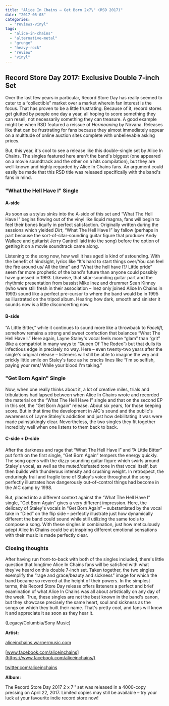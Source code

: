```yaml
---
title: "Alice In Chains – Get Born 2x7\" (RSD 2017)"
date: "2017-05-03"
categories: 
  - "reviews-vinyl"
tags: 
  - "alice-in-chains"
  - "alternative-metal"
  - "grunge"
  - "heavy-rock"
  - "review"
  - "vinyl"
---
```


## Record Store Day 2017: Exclusive Double 7-inch Set

Over the last few years in particular, Record Store Day has really seemed to cater to a “collectible” market over a market wherein fan interest is the focus. That has proven to be a little frustrating. Because of it, record stores get glutted by people one day a year, all hoping to score something they can resell, not necessarily something they can treasure. A good example might be when RSD featured a reissue of _Hormoaning_ by Nirvana. Releases like that can be frustrating for fans because they almost immediately appear on a multitude of online auction sites complete with unbelievable asking prices.

But, this year, it's cool to see a release like this double-single set by Alice In Chains. The singles featured here aren't the band's biggest (one appeared on a movie soundtrack and the other on a hits compilation), but they are well-known and highly regarded by Alice In Chains fans. An argument could easily be made that this RSD title was released specifically with the band's fans in mind.

### "What the Hell Have I" Single

#### A-side

As soon as a stylus sinks into the A-side of this set and “What The Hell Have I” begins flowing out of the vinyl like liquid magma, fans will begin to feel their bones liquify in perfect satisfaction. Originally written during the sessions which yielded _Dirt_, “What The Hell Have I” lay fallow (perhaps in part because the sort-of-sitar-sounding guitar figure that producer Andy Wallace and guitarist Jerry Cantrell laid into the song) before the option of getting it on a movie soundtrack came along.

Listening to the song now, how well it has aged is kind of astounding. With the benefit of hindsight, lyrics like “It's hard to start things over/You can feel the fire around us/ All the time” and “What the hell have I?/ Little pride” seem far more prophetic of the band's future than anyone could possibly have guessed in 1993. Likewise, that sitar-sounding guitar part and the rhythmic presentation from bassist Mike Inez and drummer Sean Kinney (who were still fresh in their association – Inez only joined Alice In Chains in 1993) sound like a perfect pre-cursor to where the band would be in 1995 as illustrated on the tripod album. Hearing how dark, smooth and sinister it sounds now is a little disconcerting now.

#### B-side

“A Little Bitter,” while it continues to sound more like a throwback to _Facelift_, somehow remains a strong and sweet confection that balances “What The Hell Have I.” Here again, Layne Staley's vocal feels more “glam” than “grit” (like a compatriot in many ways to “Queen Of The Rodeo”) but that dulls its infectious edge in precisely no way. Here – even twenty-two years after the single's original release – listeners will still be able to imagine the wry and prickly little smile on Staley's face as he cracks lines like “I'm so selfish, paying your rent/ While your blood I'm taking.”

### "Get Born Again" Single

Now, when one really thinks about it, a lot of creative miles, trials and tribulations had lapsed between when Alice In Chains wrote and recorded the material on the “What The Hell Have I” single and that on the second EP in this set, the “Get Born Again” release. About six years, for those keeping score. But in that time the development in AIC's sound and the public's awareness of Layne Staley's addiction and just how debilitating it was were made painstakingly clear. Nevertheless, the two singles they fit together incredibly well when one listens to them back to back.

#### C-side + D-side

After the darkness and rage that “What The Hell Have I” and “A Little Bitter” put forth on the first single, “Get Born Again” tempers the energy quickly. The song opens with the dizzy sounding guitar figure which swirls around Staley's vocal, as well as the muted/defeated tone in that vocal itself, but then builds with thunderous intensity and crushing weight. In retrospect, the enduringly frail and fragile tone of Staley's voice throughout the song perfectly illustrates how dangerously out-of-control things had become in the AIC camp by 1998.

But, placed into a different context against the “What The Hell Have I” single, "Get Born Again" gives a very different impression. Here, the delicacy of Staley's vocals in “Get Born Again” – substantiated by the vocal take in “Died” on the flip side – perfectly illustrate just how dynamically different the band could sound while still utilizing the same tools to compose a song. With these singles in combination, just how meticulously adept Alice In Chains could be at inspiring different emotional sensations with their music is made perfectly clear.

### Closing thoughts

After having run front-to-back with both of the singles included, there's little question that longtime Alice In Chains fans will be satisfied with what they've heard on this double 7-inch set. Taken together, the two singles exemplify the “rage and grace/beauty and sickness” image for which the band became so revered at the height of their powers. In the simplest terms, this Record Store Day release offers listeners a perfect and brief examination of what Alice In Chains was all about artistically on any day of the week. True, these singles are not the best known in the band's canon, but they showcase precisely the same heart, soul and sickness as the songs on which they built their name. That's pretty cool, and fans will know it and appreciate it as soon as they hear it.

(Legacy/Columbia/Sony Music)

**Artist:**

[aliceinchains.warnermusic.com](http://aliceinchains.warnermusic.com/)

[www.facebook.com/aliceinchains](https://www.facebook.com/aliceinchains/)

[twitter.com/aliceinchains](https://twitter.com/aliceinchains?lang=en)

**Album:**

The Record Store Day 2017 2 x 7'' set was released in a 4000-copy pressing on April 22, 2017. Limited copies may still be available – try your luck at your favourite indie record store now!
